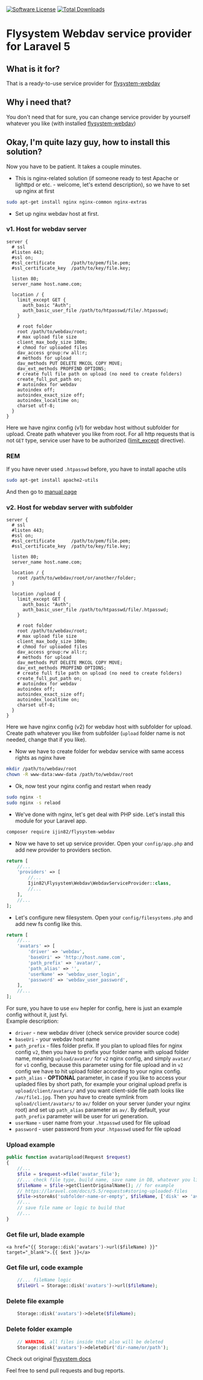 [![Software License](https://img.shields.io/badge/license-MIT-brightgreen.svg?style=flat-square)](LICENSE)
[![Total Downloads](https://poser.pugx.org/ijin82/flysystem-webdav/downloads)](https://packagist.org/packages/ijin82/flysystem-webdav)

# Flysystem Webdav service provider for Laravel 5 

## What is it for?
That is a ready-to-use service provider for [flysystem-webdav](https://github.com/thephpleague/flysystem-webdav)

## Why i need that?
You don't need that for sure, you can change service provider by yourself whatever you like (with installed [flysystem-webdav](https://github.com/thephpleague/flysystem-webdav))

## Okay, I'm quite lazy guy, how to install this solution?
Now you have to be patient. It takes a couple minutes.  
- This is nginx-related solution (if someone ready to test Apache or lighttpd or etc. - welcome, let's extend description), so we have to set up nginx at first
```bash
sudo apt-get install nginx nginx-common nginx-extras
```

- Set up nginx webdav host at first.  

### v1. Host for webdav server
```nginx
server {
  # ssl
  #listen 443;
  #ssl on;
  #ssl_certificate      /path/to/pem/file.pem;
  #ssl_certificate_key  /path/to/key/file.key;

  listen 80;
  server_name host.name.com;

  location / {
    limit_except GET {
      auth_basic "Auth";
      auth_basic_user_file /path/to/htpasswd/file/.htpasswd;
    }

    # root folder
    root /path/to/webdav/root;
    # max upload file size 
    client_max_body_size 100m;
    # chmod for uploaded files
    dav_access group:rw all:r;
    # methods for upload
    dav_methods PUT DELETE MKCOL COPY MOVE;
    dav_ext_methods PROPFIND OPTIONS;
    # create full file path on upload (no need to create folders)
    create_full_put_path on;
    # autoindex for webdav
    autoindex off;
    autoindex_exact_size off;
    autoindex_localtime on;
    charset utf-8;
  }
}
```

Here we have nginx config (v1) for webdav host without subfolder for upload. Create path whatever you like from root. For all http requests that is not `GET` type, service user have to be authorized ([limit_except](https://nginx.ru/en/docs/http/ngx_http_core_module.html#limit_except) directive). 
### REM
If you have never used `.htpasswd` before, you have to install apache utils 
```bash
sudo apt-get install apache2-utils
```
And then go to [manual page](https://httpd.apache.org/docs/2.4/programs/htpasswd.html)

### v2. Host for webdav server with subfolder
```nginx
server {
  # ssl
  #listen 443;
  #ssl on;
  #ssl_certificate      /path/to/pem/file.pem;
  #ssl_certificate_key  /path/to/key/file.key;

  listen 80;
  server_name host.name.com;

  location / {
    root /path/to/webdav/root/or/another/folder;
  }

  location /upload {
    limit_except GET {
      auth_basic "Auth";
      auth_basic_user_file /path/to/htpasswd/file/.htpasswd;
    }

    # root folder
    root /path/to/webdav/root;
    # max upload file size 
    client_max_body_size 100m;
    # chmod for uploaded files
    dav_access group:rw all:r;
    # methods for upload
    dav_methods PUT DELETE MKCOL COPY MOVE;
    dav_ext_methods PROPFIND OPTIONS;
    # create full file path on upload (no need to create folders)
    create_full_put_path on;
    # autoindex for webdav
    autoindex off;
    autoindex_exact_size off;
    autoindex_localtime on;
    charset utf-8;
  }
}
```

Here we have nginx config (v2) for webdav host with subfolder for upload. Create path whatever you like from subfolder (`upload` folder name is not needed, change that if you like). 

- Now we have to create folder for webdav service with same access rights as nginx have
```bash
mkdir /path/to/webdav/root
chown -R www-data:www-data /path/to/webdav/root
```

- Ok, now test your nginx config and restart when ready
```bash
sudo nginx -t
sudo nginx -s relaod
```

- We've done with nginx, let's get deal with PHP side. Let's install this module for your Laravel app.
```bash
composer require ijin82/flysystem-webdav
```

- Now we have to set up service provider. Open your `config/app.php` and add new provider to providers section.
```php
return [
    //...
    'providers' => [
        //...
        Ijin82\Flysystem\Webdav\WebdavServiceProvider::class,
        //...
    ],
    //...
];
```

- Let's configure new filesystem. Open your `config/filesystems.php` and add new fs config like this.
```php
return [
    //...
    'avatars' => [
        'driver' => 'webdav',
        'baseUri' => 'http://host.name.com',
        'path_prefix' => 'avatar/',
        'path_alias' => '',
        'userName' => 'webdav_user_login',
        'password' => 'webdav_user_password',
    ],
    //...
];
```

For sure, you have to use `env` hepler for config, here is just an example config without it, just fyi.  
Example description:
- `driver` - new webdav driver (check service provider source code)
- `baseUri` - your webdav host name
- `path_prefix` - files folder prefix. If you plan to upload files for nginx config `v2`, then you have to prefix your folder name with upload folder name, meaning `upload/avatar/` for `v2` nginx config, and simply `avatar/` for `v1` config, because this parameter using for file upload and in `v2` config we have to hit upload folder according to your nginx config.
- `path_alias` - **OPTIONAL** parameter, in case if you like to access your upladed files by short path, for example your original upload prefix is `upload/client/avatars/` and you want client-side file path looks like `/av/file1.jpg`. Then you have to create symlink from `upload/client/avatars/` to `av/` folder on your server (under your nginx root) and set up `path_alias` parameter as `av/`. By default, your `path_prefix` parameter will be user for uri generation.
- `userName` - user name from your `.htpasswd` used for file upload
- `password` - user password from your `.htpasswd` used for file upload

### Upload example
```php
public function avatarUpload(Request $request)
{
    //...
    $file = $request->file('avatar_file');
    //... check file type, build name, save name in DB, whatever you like
    $fileName = $file->getClientOriginalName(); // for example
    // https://laravel.com/docs/5.5/requests#storing-uploaded-files
    $file->storeAs('subfolder-name-or-empty', $fileName, ['disk' => 'avatars']);
    //...
    // save file name or logic to build that
    //...
}
```

### Get file url, blade example
```blade
<a href="{{ Storage::disk('avatars')->url($fileName) }}" target="_blank">.{{ $ext }}</a>
```

### Get file url, code example
```php
    //... fileName logic
    $fileUrl = Storage::disk('avatars')->url($fileName);
```

### Delete file example
```php
    Storage::disk('avatars')->delete($fileName);
```

### Delete folder example
```php
    // WARNING, all files inside that also will be deleted
    Storage::disk('avatars')->deleteDir('dir-name/or/path');
```

Check out original [flysystem docs](http://flysystem.thephpleague.com)

Feel free to send pull requests and bug reports.
